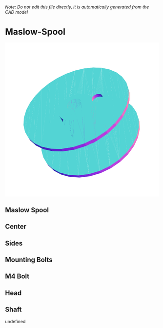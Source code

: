 ###### Note: Do not edit this file directly, it is automatically generated from the CAD model

# Maslow-Spool

![](/project.svg)

## Maslow Spool


## Center


## Sides


## Mounting Bolts


## M4 Bolt


## Head


## Shaft


undefined



